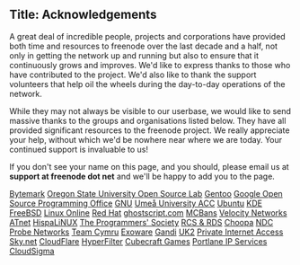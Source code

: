 Title: Acknowledgements
---

A great deal of incredible people, projects and corporations have provided both time and resources to freenode over the last decade and a half, not only in getting the network up and running but also to ensure that it continuously grows and improves. We'd like to express thanks to those who have contributed to the project. We'd also like to thank the support volunteers that help oil the wheels during the day-to-day operations of the network.

While they may not always be visible to our userbase, we would like to send massive thanks to the groups and organisations listed below. They have all provided significant resources to the freenode project. We really appreciate your help, without which we'd be nowhere near where we are today. Your continued support is invaluable to us!</p>

If you don't see your name on this page, and you should, please email us at <b>support at freenode dot net</b> and we'll be happy to add you to the page.

[Bytemark](http://www.bytemark.co.uk)
[Oregon State University Open Source Lab](http://osuosl.org)
[Gentoo](http://www.gentoo.org)
[Google Open Source Programming Office](http://developers.google.com/open-source/)
[GNU](http://www.gnu.org/)
[Umeå University ACC](http://www.acc.umu.se/)
[Ubuntu](http://www.ubuntu.com/)
[KDE](http://www.kde.org/)
[FreeBSD](http://www.freebsd.org/)
[Linux Online](http://www.linux.org/)
[Red Hat](http://www.redhat.com)
[ghostscript.com](http://www.ghostscript.com/)
[MCBans](http://www.mcbans.com/)
[Velocity Networks](http://www.vel.net/)
[ATnet](http://www.a1.net/)
[HispaLiNUX](http://www.hispalinux.es/)
[The Programmers' Society](http://www.progsoc.uts.edu.au/)
[RCS &amp; RDS](http://www.rcs-rds.ro/)
[Choopa](http://www.choopa.com/)
[NDC](http://www.ndchost.com/)
[Probe Networks](http://www.probe-networks.de/)
[Team Cymru](http://www.team-cymru.org/)
[Exoware](http://www.exoware.net/)
[Gandi](http://www.gandi.net/)
[UK2](http://www.uk2.net/vps-cloud-hosting/)
[Private Internet Access](https://www.privateinternetaccess.com/)
[Sky.net](https://www.skynet.lt/)
[CloudFlare](https://www.cloudflare.com/)
[HyperFilter](http://www.hyperfilter.com/)
[Cubecraft Games](https://www.cubecraftgames.net/)
[Portlane IP Services](http://www.portlane.com/)
[CloudSigma](https://www.cloudsigma.com/?utm_source=freenode&amp;utm_medium=banner&amp;utm_campaign=sponsoring)

